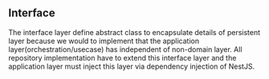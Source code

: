 ## Interface
The interface layer define abstract class to encapsulate details of persistent layer because we would to implement that the application layer(orchestration/usecase) has independent of non-domain layer.
All repository implementation have to extend this interface layer and the application layer must inject this layer via dependency injection of NestJS.